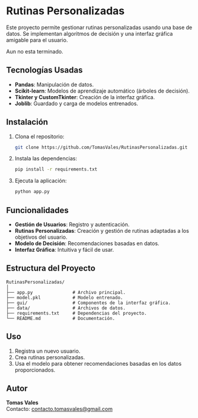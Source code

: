 # Rutinas Personalizadas

Este proyecto permite gestionar rutinas personalizadas usando una base de datos. Se implementan algoritmos de decisión y una interfaz gráfica amigable para el usuario.

Aun no esta terminado.

## Tecnologías Usadas

- **Pandas**: Manipulación de datos.
- **Scikit-learn**: Modelos de aprendizaje automático (árboles de decisión).
- **Tkinter y CustomTkinter**: Creación de la interfaz gráfica.
- **Joblib**: Guardado y carga de modelos entrenados.

## Instalación

1. Clona el repositorio:
   ```bash
   git clone https://github.com/TomasVales/RutinasPersonalizadas.git
   ```

2. Instala las dependencias:
   ```bash
   pip install -r requirements.txt
   ```

3. Ejecuta la aplicación:
   ```bash
   python app.py
   ```

## Funcionalidades

- **Gestión de Usuarios**: Registro y autenticación.
- **Rutinas Personalizadas**: Creación y gestión de rutinas adaptadas a los objetivos del usuario.
- **Modelo de Decisión**: Recomendaciones basadas en datos.
- **Interfaz Gráfica**: Intuitiva y fácil de usar.

## Estructura del Proyecto

```plaintext
RutinasPersonalizadas/
│
├── app.py               # Archivo principal.
├── model.pkl            # Modelo entrenado.
├── gui/                 # Componentes de la interfaz gráfica.
├── data/                # Archivos de datos.
├── requirements.txt     # Dependencias del proyecto.
└── README.md            # Documentación.
```

## Uso

1. Registra un nuevo usuario.
2. Crea rutinas personalizadas.
3. Usa el modelo para obtener recomendaciones basadas en los datos proporcionados.

## Autor
**Tomas Vales**  
Contacto: contacto.tomasvales@gmail.com


